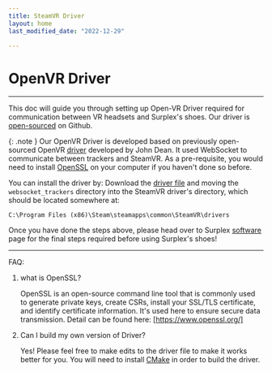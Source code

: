 ```yaml
---
title: SteamVR Driver
layout: home
last_modified_date: "2022-12-29"

---
```

# **OpenVR Driver**
---

This doc will guide you through setting up Open-VR Driver required for communication between VR headsets and Surplex's shoes. Our driver is [open-sourced] on Github.

{: .note }
Our OpenVR Driver is developed based on previously open-sourced OpenVR [driver] developed by John Dean. It used WebSocket to communicate between trackers and SteamVR. As a pre-requisite, you would need to install [OpenSSL] on your computer if you haven't done so before.

You can install the driver by: Download the [driver file] and moving the `websocket_trackers` directory into the SteamVR driver's directory, which should be located somewhere at: 
````
C:\Program Files (x86)\Steam\steamapps\common\SteamVR\drivers
````

Once you have done the steps above, please head over to Surplex [software] page for the final steps required before using Surplex's shoes!


---

FAQ:
1. what is OpenSSL?

    OpenSSL is an open-source command line tool that is commonly used to generate private keys, create CSRs, install your SSL/TLS certificate, and identify certificate information. It's used here to ensure secure data transmission. Detail can be found here: [https://www.openssl.org/]

2. Can I build my own version of Driver?

    Yes! Please feel free to make edits to the driver file to make it works better for you. You will need to install [CMake] in order to build the driver. 

[Cmake]: https://cmake.org/
[https://www.openssl.org/]: https://www.openssl.org/
[driver]: https://github.com/John-Dean/OpenVR-Tracker-Websocket-Driver
[OpenSSL]: https://slproweb.com/products/Win32OpenSSL.html 
[driver file]: https://github.com/surplex-io/OpenVR-Driver/releases/download/1.0.2/websocket_trackers.zip
[software]: ../software.html
[open-sourced]: https://github.com/surplex-io/OpenVR-Driver/